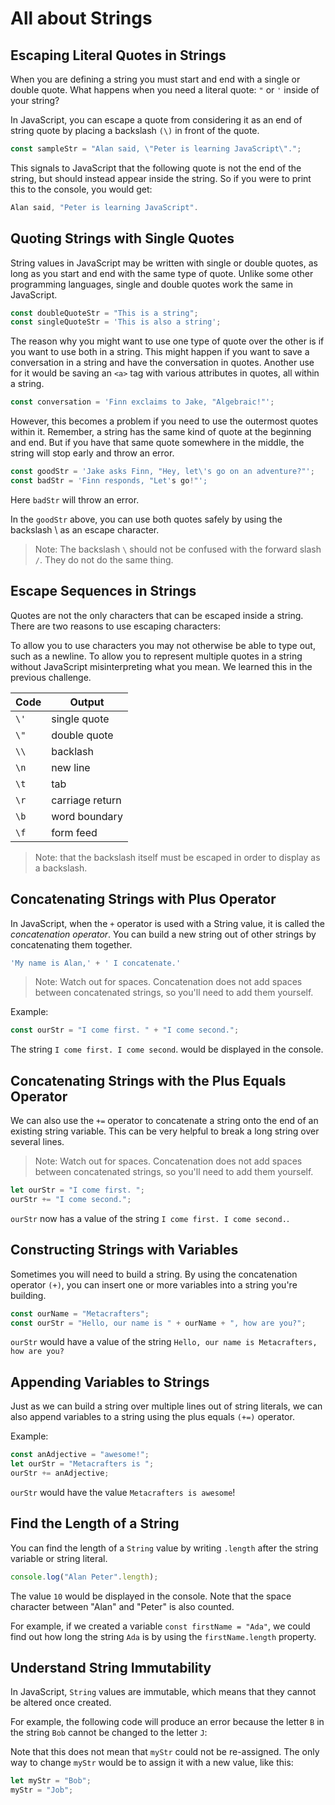 # All about Strings


## Escaping Literal Quotes in Strings

When you are defining a string you must start and end with a single or double quote. What happens when you need a literal quote: `"` or `'` inside of your string?

In JavaScript, you can escape a quote from considering it as an end of string quote by placing a backslash `(\)` in front of the quote.

```js
const sampleStr = "Alan said, \"Peter is learning JavaScript\"."; 
```

This signals to JavaScript that the following quote is not the end of the string, but should instead appear inside the string. So if you were to print this to the console, you would get:

```js
Alan said, "Peter is learning JavaScript".
```

## Quoting Strings with Single Quotes
String values in JavaScript may be written with single or double quotes, as long as you start and end with the same type of quote. Unlike some other programming languages, single and double quotes work the same in JavaScript.

```js
const doubleQuoteStr = "This is a string"; 
const singleQuoteStr = 'This is also a string';
```

The reason why you might want to use one type of quote over the other is if you want to use both in a string. This might happen if you want to save a conversation in a string and have the conversation in quotes. Another use for it would be saving an `<a>` tag with various attributes in quotes, all within a string.

```js
const conversation = 'Finn exclaims to Jake, "Algebraic!"';
```

However, this becomes a problem if you need to use the outermost quotes within it. Remember, a string has the same kind of quote at the beginning and end. But if you have that same quote somewhere in the middle, the string will stop early and throw an error.

```js
const goodStr = 'Jake asks Finn, "Hey, let\'s go on an adventure?"'; 
const badStr = 'Finn responds, "Let's go!"';
```

Here `badStr` will throw an error.

In the `goodStr` above, you can use both quotes safely by using the backslash \ as an escape character.

> Note: The backslash `\` should not be confused with the forward slash `/`. They do not do the same thing.

## Escape Sequences in Strings

Quotes are not the only characters that can be escaped inside a string. There are two reasons to use escaping characters:

To allow you to use characters you may not otherwise be able to type out, such as a newline. To allow you to represent multiple quotes in a string without JavaScript misinterpreting what you mean. We learned this in the previous challenge.

| Code  | Output |
| ------------- | ------------- |
|  `\'`         | single quote |
|   `\"`         | double quote  |
|  `\\`         | backlash |
|   `\n`         | new line  |
|   `\t`         | tab |
|   `\r`         | carriage return  |
|   `\b`         | word boundary  |
|   `\f`         | form feed |

> Note: that the backslash itself must be escaped in order to display as a backslash.


## Concatenating Strings with Plus Operator
In JavaScript, when the `+` operator is used with a String value, it is called the *concatenation operator*. You can build a new string out of other strings by concatenating them together.

```js
'My name is Alan,' + ' I concatenate.'
```

> Note: Watch out for spaces. Concatenation does not add spaces between concatenated strings, so you'll need to add them yourself.

Example: 


```js
const ourStr = "I come first. " + "I come second.";
```
The string `I come first. I come second`. would be displayed in the console.

## Concatenating Strings with the Plus Equals Operator

We can also use the `+=` operator to concatenate a string onto the end of an existing string variable. This can be very helpful to break a long string over several lines.

> Note: Watch out for spaces. Concatenation does not add spaces between concatenated strings, so you'll need to add them yourself.


```js
let ourStr = "I come first. ";
ourStr += "I come second.";
```

`ourStr` now has a value of the string `I come first. I come second.`.

## Constructing Strings with Variables

Sometimes you will need to build a string. By using the concatenation operator `(+)`, you can insert one or more variables into a string you're building.

```js
const ourName = "Metacrafters";
const ourStr = "Hello, our name is " + ourName + ", how are you?";
```

`ourStr` would have a value of the string `Hello, our name is Metacrafters, how are you?`

## Appending Variables to Strings

Just as we can build a string over multiple lines out of string literals, we can also append variables to a string using the plus equals `(+=)` operator.

Example: 
```js
const anAdjective = "awesome!";
let ourStr = "Metacrafters is ";
ourStr += anAdjective;
```

`ourStr` would have the value `Metacrafters is awesome`!

## Find the Length of a String

You can find the length of a `String` value by writing `.length` after the string variable or string literal.

```js
console.log("Alan Peter".length);
```

The value `10` would be displayed in the console. Note that the space character between "Alan" and "Peter" is also counted.

For example, if we created a variable `const firstName = "Ada"`, we could find out how long the string `Ada` is by using the `firstName.length` property.


## Understand String Immutability

In JavaScript, `String` values are immutable, which means that they cannot be altered once created.

For example, the following code will produce an error because the letter `B` in the string `Bob` cannot be changed to the letter `J`:

Note that this does not mean that `myStr` could not be re-assigned. The only way to change `myStr` would be to assign it with a new value, like this:

```js
let myStr = "Bob";
myStr = "Job";
```


